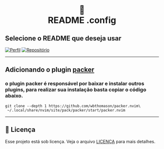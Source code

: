 <h1 align="center">
📄<br>README .config
</h1>

## Selecione o README que deseja usar

[![Perfil](https://img.shields.io/badge/perfil%20-%23323330.svg?&style=for-the-badge&logo=perfil&logoColor=black&color=F745B5)](https://github.com/Dragonflip)
[![Repositório](https://img.shields.io/badge/repositório%20-%23323330.svg?&style=for-the-badge&logo=repositório&logoColor=black&color=8000FF)](https://github.com/Dragonflip/.dotfiles)



---
## Adicionando o plugin **[packer](https://github.com/wbthomason/packer.nvim)**
### o plugin **packer** é responsável por baixar e instalar outros plugins, para realizar sua instalação basta copiar o código abaixo.

```
git clone --depth 1 https://github.com/wbthomason/packer.nvim\
 ~/.local/share/nvim/site/pack/packer/start/packer.nvim
```

---
## 🍜 Licença

Esse projeto está sob licença. Veja o arquivo [LICENÇA](LICENSE.md) para mais detalhes.<br>
